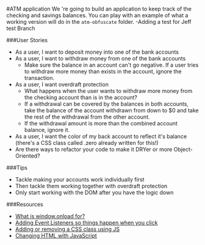 #ATM application
We 're going to build an application to keep track of the checking and savings balances. You can play with an example of what a working version will do in the `atm-obfuscate` folder.
-Adding a test for Jeff test Branch

###User Stories
- As a user, I want to deposit money into one of the bank accounts
- As a user, I want to withdraw money from one of the bank accounts
  - Make sure the balance in an account can't go negative. If a user tries to withdraw more money than exists in the account, ignore the transaction.
- As a user, I want overdraft protection
  - What happens when the user wants to withdraw more money from the checking account than is in the account?
  - If a withdrawal can be covered by the balances in both accounts, take the balance of the account withdrawn from down to $0 and take the rest of the withdrawal from the other account.
  - If the withdrawal amount is more than the combined account balance, ignore it.
- As a user, I want the color of my back account to reflect it's balance (there's a CSS class called .zero already written for this!)
- Are there ways to refactor your code to make it DRYer or more Object-Oriented?

###Tips
* Tackle making your accounts work individually first
* Then tackle them working together with overdraft protection
* Only start working with the DOM after you have the logic down

###Resources
* [What is window.onload for?](https://developer.mozilla.org/en-US/docs/Web/API/GlobalEventHandlers.onload)
* [Adding Event Listeners so things happen when you click](https://developer.mozilla.org/en-US/docs/Web/API/EventTarget.addEventListener)
* [Adding or removing a CSS class using JS](https://developer.mozilla.org/en-US/docs/Web/API/Element.classList)
* [Changing HTML with JavaScript](https://developer.mozilla.org/en-US/docs/Web/API/Element.innerHTML)
